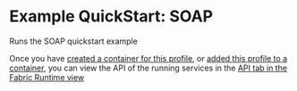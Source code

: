 # Example QuickStart: SOAP

Runs the SOAP quickstart example

<div ng-init="profile = 'example-quickstarts-soap'">
<p>
Once you have <a href="#/fabric/containers/createContainer?profileIds={{profile}}">created a container for this profile</a>, or <a href="#/fabric/assignProfile?vid={{versionId}}&amp;pid={{profile}}">added this profile to a container</a>, you can view the API of the running services in the <a href="#/fabric/api">API tab in the Fabric Runtime view</a>
</p>
</div>